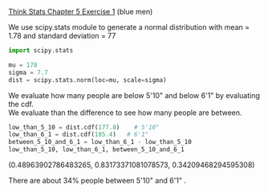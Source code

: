 [Think Stats Chapter 5 Exercise 1](http://greenteapress.com/thinkstats2/html/thinkstats2006.html#toc50) (blue men)

We use scipy.stats module to generate a normal distribution with mean = 1.78 and standard deviation = 77
```python
import scipy.stats

mu = 178
sigma = 7.7
dist = scipy.stats.norm(loc=mu, scale=sigma)
```
We evaluate how many people are below 5'10" and  below 6'1" by evaluating the cdf.\
We evaluate than the difference to see how many people are between.

```python
low_than_5_10 = dist.cdf(177.8)    # 5'10"
low_than_6_1 = dist.cdf(185.4)   # 6'1"
between_5_10_and_6_1 = low_than_6_1 - low_than_5_10
low_than_5_10, low_than_6_1, between_5_10_and_6_1
```
(0.48963902786483265, 0.83173371081078573, 0.34209468294595308)

There are about 34% people between 5'10" and 6'1" .